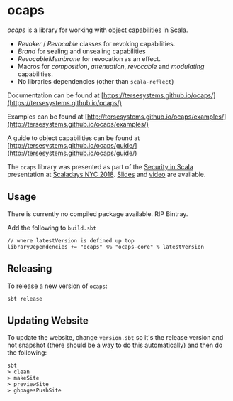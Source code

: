 # ocaps

*ocaps* is a library for working with [object capabilities](https://en.wikipedia.org/wiki/Object-capability_model) in Scala.

- *Revoker* / *Revocable* classes for revoking capabilities.
- *Brand* for sealing and unsealing capabilities
- *RevocableMembrane* for revocation as an effect.
- Macros for *composition*, *attenuation*, *revocable* and *modulating* capabilities.
- No libraries dependencies (other than `scala-reflect`)

Documentation can be found at [https://tersesystems.github.io/ocaps/](https://tersesystems.github.io/ocaps/)

Examples can be found at [http://tersesystems.github.io/ocaps/examples/](http://tersesystems.github.io/ocaps/examples/)

A guide to object capabilities can be found at [http://tersesystems.github.io/ocaps/guide/](http://tersesystems.github.io/ocaps/guide/)


The `ocaps` library was presented as part of the [Security in Scala](https://na.scaladays.org/schedule/security-with-scala-refined-types-and-object-capabilities) presentation at [Scaladays NYC 2018](https://na.scaladays.org/).  [Slides](https://tersesystems.github.io/ocaps/slides/) and [video](https://slideslive.com/38908776/security-with-scala-refined-types-and-object-capabilities?subdomain=false) are available.

## Usage

There is currently no compiled package available.  RIP Bintray.

Add the following to `build.sbt`

```
// where latestVersion is defined up top
libraryDependencies += "ocaps" %% "ocaps-core" % latestVersion
```

## Releasing

To release a new version of `ocaps`:

```
sbt release
```

## Updating Website

To update the website, change `version.sbt` so it's the release version and not snapshot (there should be a way to do this automatically) and then do the following:

```
sbt
> clean 
> makeSite
> previewSite
> ghpagesPushSite
```
